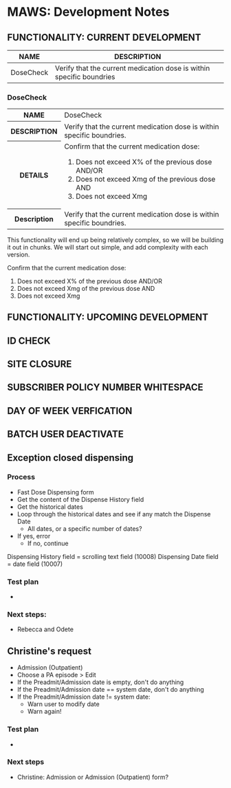 ﻿# MAWS: Development Notes

## FUNCTIONALITY: CURRENT DEVELOPMENT

| NAME | DESCRIPTION |
| ---- | ----------- |
| DoseCheck | Verify that the current medication dose is within specific boundries |


### DoseCheck

<table>
  <tr>
    <th>NAME</th>
    <td>DoseCheck</td>
  </tr>
  <tr>
    <th>DESCRIPTION</th>
    <td>Verify that the current medication dose is within specific boundries.</td>
  </tr>
    <tr>
    <th>DETAILS</th>
    <td>Confirm that the current medication dose:

1. Does not exceed X% of the previous dose
AND/OR
2. Does not exceed Xmg of the previous dose
AND
3. Does not exceed Xmg</td>
  </tr>
  <tr>
    <th>Description</th>
    <td>Verify that the current medication dose is within specific boundries.</td>
  </tr>
</table>




This functionality will end up being relatively complex, so we will be building it out in chunks. We will start out simple, and add complexity with each version.

Confirm that the current medication dose:

1. Does not exceed X% of the previous dose
AND/OR
2. Does not exceed Xmg of the previous dose
AND
3. Does not exceed Xmg


## FUNCTIONALITY: UPCOMING DEVELOPMENT

## ID CHECK

## SITE CLOSURE

## SUBSCRIBER POLICY NUMBER WHITESPACE

## DAY OF WEEK VERFICATION

## BATCH USER DEACTIVATE






## Exception closed dispensing

### Process
* Fast Dose Dispensing form
* Get the content of the Dispense History field
* Get the historical dates
* Loop through the historical dates and see if any match the Dispense Date
  * All dates, or a specific number of dates?
* If yes, error
  * If no, continue

Dispensing History field = scrolling text field (10008)
Dispensing Date field = date field (10007)

### Test plan
*

### Next steps:
* Rebecca and Odete

## Christine's request
* Admission (Outpatient)
* Choose a PA episode > Edit
* If the Preadmit/Admission date is empty, don't do anything
* If the Preadmit/Admission date == system date, don't do anything
* If the Preadmit/Admission date != system date:
  * Warn user to modify date
  * Warn again!

### Test plan
*

### Next steps
* Christine: Admission or Admission (Outpatient) form?